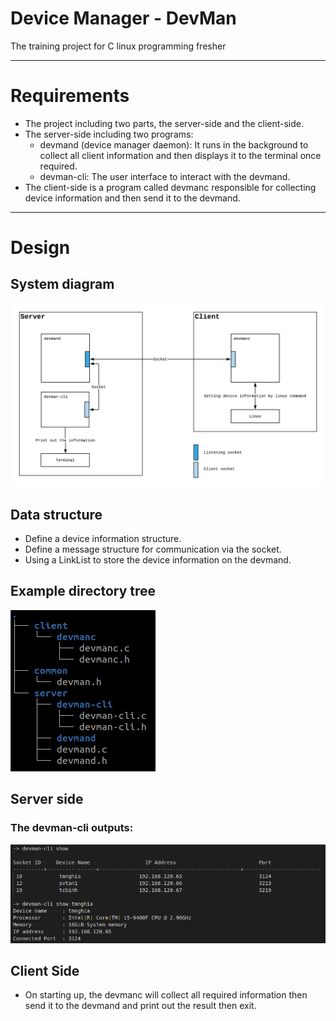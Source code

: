 # Device Manager - DevMan
The training project for C linux programming fresher

---
# Requirements
- The project including two parts, the server-side and the client-side.
- The server-side including two programs:
  - devmand (device manager daemon): It runs in the background to collect all client information and then displays it to the terminal once required.
  - devman-cli: The user interface to interact with the devmand.
- The client-side is a program called devmanc responsible for collecting device information and then send it to the devmand.

---

# Design
## System diagram
<img src='./devman.png'>

## Data structure
- Define a device information structure.
- Define a message structure for communication via the socket.
- Using a LinkList to store the device information on the devmand.

## Example directory tree

<img src='./dir_structure.png' >


## Server side
### The devman-cli outputs:

<img src='./output.png'>

## Client Side
- On starting up, the devmanc will collect all required information then send it to the devmand and print out the result then exit.
